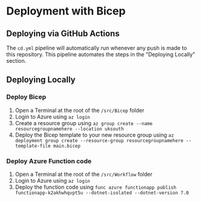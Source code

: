 # Deployment with Bicep

## Deploying via GitHub Actions
The `cd.yml` pipeline will automatically run whenever any push is made to this repository. This pipeline automates the steps in the "Deploying Locally" section.

## Deploying Locally

### Deploy Bicep
1. Open a Terminal at the root of the `/src/Bicep` folder
1. Login to Azure using `az login`
1. Create a resource group using `az group create --name resourcegroupnamehere --location uksouth`
1. Deploy the Bicep template to your new resource group using `az deployment group create --resource-group resourcegroupnamehere --template-file main.bicep`

### Deploy Azure Function code
1. Open a Terminal at the root of the `/src/Workflow` folder
1. Login to Azure using `az login`
1. Deploy the function code using `func azure functionapp publish functionapp-k2akhwhqvpt5u --dotnet-isolated --dotnet-version 7.0`
